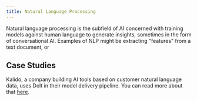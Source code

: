 ```yaml
---
title: Natural Language Processing
---
```


Natural language processing is the subfield of AI concerned with training models against human language to generate insights, sometimes in the form of conversational AI. Examples of NLP might be extracting "features" from a text document, or


## Case Studies
Kalido, a company building AI tools based on customer natural language data, uses Dolt in their model delivery pipeline. You can read more about that [here](kalido.md).
